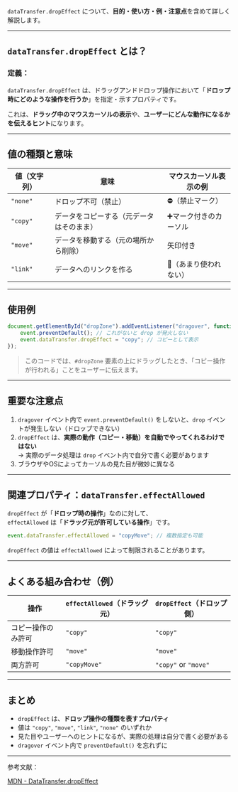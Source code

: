  
 `dataTransfer.dropEffect` について、**目的・使い方・例・注意点**を含めて詳しく解説します。

---

## `dataTransfer.dropEffect` とは？

### 定義：
`dataTransfer.dropEffect` は、ドラッグアンドドロップ操作において「**ドロップ時にどのような操作を行うか**」を指定・示すプロパティです。

これは、**ドラッグ中のマウスカーソルの表示**や、**ユーザーにどんな動作になるかを伝えるヒント**になります。

---

## 値の種類と意味

| 値（文字列） | 意味 | マウスカーソル表示の例 |
|--------------|------|--------------------------|
| `"none"`     | ドロップ不可（禁止）| ⛔（禁止マーク） |
| `"copy"`     | データをコピーする（元データはそのまま） | ➕マーク付きのカーソル |
| `"move"`     | データを移動する（元の場所から削除） | 矢印付き |
| `"link"`     | データへのリンクを作る | 🔗（あまり使われない） |

---

## 使用例

```javascript
document.getElementById("dropZone").addEventListener("dragover", function(event) {
    event.preventDefault(); // これがないと drop が発火しない
    event.dataTransfer.dropEffect = "copy"; // コピーとして表示
});
```

>  このコードでは、`#dropZone` 要素の上にドラッグしたとき、「コピー操作が行われる」ことをユーザーに伝えます。

---

## 重要な注意点

1. `dragover` イベント内で `event.preventDefault()` をしないと、`drop` イベントが発生しない（ドロップできない）  
2. `dropEffect` は、**実際の動作（コピー・移動）を自動でやってくれるわけではない**  
   → 実際のデータ処理は `drop` イベント内で自分で書く必要があります
3. ブラウザやOSによってカーソルの見た目が微妙に異なる

---

## 関連プロパティ：`dataTransfer.effectAllowed`

`dropEffect` が「**ドロップ時の操作**」なのに対して、  
`effectAllowed` は「**ドラッグ元が許可している操作**」です。

```javascript
event.dataTransfer.effectAllowed = "copyMove"; // 複数指定も可能
```

`dropEffect` の値は `effectAllowed` によって制限されることがあります。

---

##  よくある組み合わせ（例）

| 操作 | `effectAllowed`（ドラッグ元） | `dropEffect`（ドロップ側） |
|------|-------------------------------|-----------------------------|
| コピー操作のみ許可 | `"copy"` | `"copy"` |
| 移動操作許可 | `"move"` | `"move"` |
| 両方許可 | `"copyMove"` | `"copy"` or `"move"` |

---

##  まとめ

- `dropEffect` は、**ドロップ操作の種類を表すプロパティ**
- 値は `"copy"`, `"move"`, `"link"`, `"none"` のいずれか
- 見た目やユーザーへのヒントになるが、実際の処理は自分で書く必要がある
- `dragover` イベント内で `preventDefault()` を忘れずに

---

参考文献：

 [MDN - DataTransfer.dropEffect](https://developer.mozilla.org/ja/docs/Web/API/DataTransfer/dropEffect)

